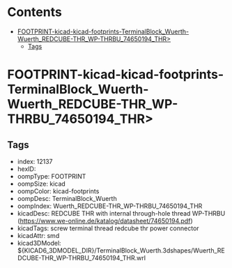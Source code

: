 



Contents
========

* [FOOTPRINT-kicad-kicad-footprints-TerminalBlock_Wuerth-Wuerth_REDCUBE-THR_WP-THRBU_74650194_THR>](#footprint-kicad-kicad-footprints-terminalblock_wuerth-wuerth_redcube-thr_wp-thrbu_74650194_thr)
	* [Tags](#tags)

# FOOTPRINT-kicad-kicad-footprints-TerminalBlock_Wuerth-Wuerth_REDCUBE-THR_WP-THRBU_74650194_THR>

## Tags

- index: 12137
- hexID: 
- oompType: FOOTPRINT
- oompSize: kicad
- oompColor: kicad-footprints
- oompDesc: TerminalBlock_Wuerth
- oompIndex: Wuerth_REDCUBE-THR_WP-THRBU_74650194_THR
- kicadDesc: REDCUBE THR with internal through-hole thread WP-THRBU (https://www.we-online.de/katalog/datasheet/74650194.pdf)
- kicadTags: screw terminal thread redcube thr power connector
- kicadAttr: smd
- kicad3DModel: ${KICAD6_3DMODEL_DIR}/TerminalBlock_Wuerth.3dshapes/Wuerth_REDCUBE-THR_WP-THRBU_74650194_THR.wrl
